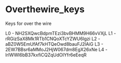 # Overthewire_keys

Keys for over the wire


L0 - NH2SXQwcBdpmTEzi3bvBHMM9H66vVXjL
L1 - rRGizSaX8Mk1RTb1CNQoXTcYZWU6lgzi
L2 - aBZ0W5EmUfAf7kHTQeOwd8bauFJ2lAiG
L3 - 2EW7BBsr6aMMoJ2HjW067dm8EgX26xNe
L4 -lrIWWI6bB37kxfiCQZqUdOIYfr6eEeqR

